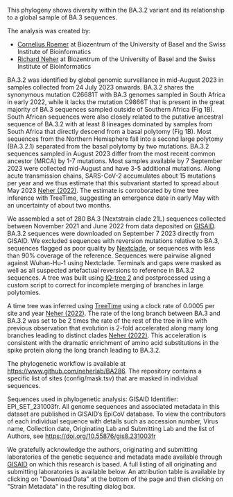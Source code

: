 This phylogeny shows diversity within the BA.3.2 variant and its relationship to a global sample of BA.3 sequences.

The analysis was created by:

* [Cornelius Roemer](https://neherlab.org) at Biozentrum of the University of Basel and the Swiss Institute of Bioinformatics
* [Richard Neher](https://neherlab.org) at Biozentrum of the University of Basel and the Swiss Institute of Bioinformatics

BA.3.2 was identified by global genomic surveillance in mid-August 2023 in samples collected from 24 July 2023 onwards. BA.3.2 shares the synonymous mutation C26681T with BA.3 genomes sampled in South Africa in early 2022, while it lacks the mutation C9866T that is present in the great majority of BA.3 sequences sampled outside of Southern Africa (Fig 1B). South African sequences were also closely related to the putative ancestral sequence of BA.3.2 with at least 8 lineages dominated by samples from South Africa that directly descend from a basal polytomy (Fig 1B). Most sequences from the Northern Hemisphere fall into a second large polytomy (BA.3.2.1) separated from the basal polytomy by two mutations. BA.3.2 sequences sampled in August 2023 differ from the most recent common ancestor (MRCA) by 1-7 mutations. Most samples available by 7 September 2023 were collected mid-August and have 3-5 additional mutations. Along acute transmission chains, SARS-CoV-2 accumulates about 15 mutations per year and we thus estimate that this subvariant started to spread about May 2023 [Neher (2022)](https://academic.oup.com/ve/article/8/2/veac113/6887176). The estimate is corroborated by time tree inference with TreeTime, suggesting an emergence date in early May with an uncertainty of about two months.

We assembled a set of 280 BA.3 (Nextstrain clade 21L) sequences collected between November 2021 and June 2022 from data deposited on [GISAID](https://www.ncbi.nlm.nih.gov/pmc/articles/PMC5388101/). BA.3.2 sequences were downloaded on September 7 2023 directly from GISAID. We excluded sequences with reversion mutations relative to BA.3, sequences flagged as poor quality by [Nextclade](https://joss.theoj.org/papers/10.21105/joss.03773), or sequences with less than 90% coverage of the reference. Sequences were pairwise aligned against Wuhan-Hu-1 using Nextclade. Terminals and gaps were masked as well as all suspected artefactual reversions to reference in BA.3.2 sequences. A tree was built using [IQ-tree 2](https://pubmed.ncbi.nlm.nih.gov/32011700/) and postprocessed using a custom script to correct for incomplete merging of branches in large polytomies.

A time tree was inferred using [TreeTime](https://pubmed.ncbi.nlm.nih.gov/29340210) using a clock rate of 0.0005 per site and year [Neher (2022)](https://academic.oup.com/ve/article/8/2/veac113/6887176). The rate of the long branch between BA.3 and BA.3.2 was set to be 2 times the rate of the rest of the tree in line with previous observation that evolution is 2-fold accelerated along many long branches leading to distinct clades [Neher (2022)](https://academic.oup.com/ve/article/8/2/veac113/6887176). This acceleration is consistent with the dramatic enrichment of amino acid substitutions in the spike protein along the long branch leading to BA.3.2.

The phylogenetic workflow is available at <https://www.github.com/neherlab/BA286>. The repository contains a specific list of sites (config/mask.tsv) that are masked in individual sequences.

Sequences used in phylogenetic analysis: GISAID Identifier: EPI_SET_231003fr. All genome sequences and associated metadata in this dataset are published in GISAID’s EpiCoV database. To view the contributors of each individual sequence with details such as accession number, Virus name, Collection date, Originating Lab and Submitting Lab and the list of Authors, see <https://doi.org/10.55876/gis8.231003fr>

We gratefully acknowledge the authors, originating and submitting laboratories of the genetic sequence and metadata made available through [GISAID](https://gisaid.org) on which this research is based. A full listing of all originating and submitting laboratories is available below. An attribution table is available by clicking on "Download Data" at the bottom of the page and then clicking on "Strain Metadata" in the resulting dialog box.
